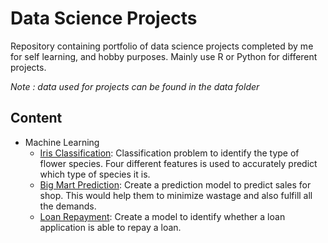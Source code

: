 # Data Science Projects

Repository containing portfolio of data science projects completed by me for self learning, and hobby purposes. Mainly use R or Python for different projects. 

*Note : data used for projects can be found in the data folder*

## Content 
  * Machine Learning
    * [Iris Classification](https://github.com/asyrafflatiffi34/data_science_projects/blob/master/Iris_prediction.R): Classification problem to identify the type of flower species. Four different features is used to accurately predict which type of species it is. 
    * [Big Mart Prediction](https://github.com/asyrafflatiffi34/big_mart_precition/blob/master/r_code): Create a prediction model to predict sales for shop. This would help them to minimize wastage and also fulfill all the demands.
    * [Loan Repayment](https://github.com/asyrafflatiffi34/data_science_projects/blob/master/loan_prediction.R): Create a model to identify whether a loan application is able to repay a loan. 
 
